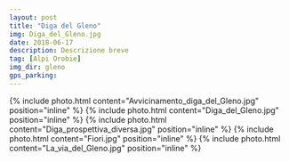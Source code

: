 ```yaml
---
layout: post
title: "Diga del Gleno"
img: Diga_del_Gleno.jpg
date: 2018-06-17
description: Descrizione breve
tag: [Alpi Orobie]
img_dir: gleno
gps_parking:
---
```

<div>
{% include photo.html content="Avvicinamento_diga_del_Gleno.jpg" position="inline" %}
{% include photo.html content="Diga_del_Gleno.jpg" position="inline" %}
{% include photo.html content="Diga_prospettiva_diversa.jpg" position="inline" %}
{% include photo.html content="Fiori.jpg" position="inline" %}
{% include photo.html content="La_via_del_Gleno.jpg" position="inline" %}
</div>
